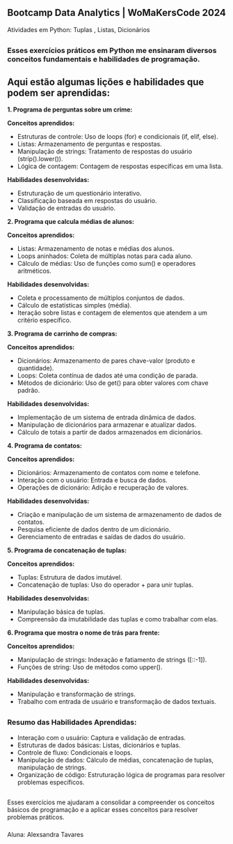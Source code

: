 ## Bootcamp Data Analytics | WoMaKersCode 2024

Atividades em Python: Tuplas , Listas, Dicionários

##

### Esses exercícios práticos em Python me ensinaram diversos conceitos fundamentais e habilidades de programação. 

##

## **Aqui estão algumas lições e habilidades que podem ser aprendidas:**

**1. Programa de perguntas sobre um crime:**

**Conceitos aprendidos:**

- Estruturas de controle: Uso de loops (for) e condicionais (if, elif, else).
- Listas: Armazenamento de perguntas e respostas.
- Manipulação de strings: Tratamento de respostas do usuário (strip().lower()).
- Lógica de contagem: Contagem de respostas específicas em uma lista.

**Habilidades desenvolvidas:**

- Estruturação de um questionário interativo.
- Classificação baseada em respostas do usuário.
- Validação de entradas do usuário.
  
**2. Programa que calcula médias de alunos:**

**Conceitos aprendidos:**

- Listas: Armazenamento de notas e médias dos alunos.
- Loops aninhados: Coleta de múltiplas notas para cada aluno.
- Cálculo de médias: Uso de funções como sum() e operadores aritméticos.
  
**Habilidades desenvolvidas:**

- Coleta e processamento de múltiplos conjuntos de dados.
- Cálculo de estatísticas simples (média).
- Iteração sobre listas e contagem de elementos que atendem a um critério específico.
  
**3. Programa de carrinho de compras:**

**Conceitos aprendidos:**

- Dicionários: Armazenamento de pares chave-valor (produto e quantidade).
- Loops: Coleta contínua de dados até uma condição de parada.
- Métodos de dicionário: Uso de get() para obter valores com chave padrão.

**Habilidades desenvolvidas:**

- Implementação de um sistema de entrada dinâmica de dados.
- Manipulação de dicionários para armazenar e atualizar dados.
- Cálculo de totais a partir de dados armazenados em dicionários.

**4. Programa de contatos:**

**Conceitos aprendidos:**

- Dicionários: Armazenamento de contatos com nome e telefone.
- Interação com o usuário: Entrada e busca de dados.
- Operações de dicionário: Adição e recuperação de valores.

**Habilidades desenvolvidas:**

- Criação e manipulação de um sistema de armazenamento de dados de contatos.
- Pesquisa eficiente de dados dentro de um dicionário.
- Gerenciamento de entradas e saídas de dados do usuário.
  
**5. Programa de concatenação de tuplas:**

**Conceitos aprendidos:**

- Tuplas: Estrutura de dados imutável.
- Concatenação de tuplas: Uso do operador + para unir tuplas.
  
**Habilidades desenvolvidas:**

- Manipulação básica de tuplas.
- Compreensão da imutabilidade das tuplas e como trabalhar com elas.
  
**6. Programa que mostra o nome de trás para frente:**

**Conceitos aprendidos:**

- Manipulação de strings: Indexação e fatiamento de strings ([::-1]).
- Funções de string: Uso de métodos como upper().

**Habilidades desenvolvidas:**

- Manipulação e transformação de strings.
- Trabalho com entrada de usuário e transformação de dados textuais.

## 

### Resumo das Habilidades Aprendidas:

- Interação com o usuário: Captura e validação de entradas.
- Estruturas de dados básicas: Listas, dicionários e tuplas.
- Controle de fluxo: Condicionais e loops.
- Manipulação de dados: Cálculo de médias, concatenação de tuplas, manipulação de strings.
- Organização de código: Estruturação lógica de programas para resolver problemas específicos.

##

Esses exercícios me ajudaram a consolidar a compreender os conceitos básicos de programação e a aplicar esses conceitos para resolver problemas práticos.

###

Aluna: Alexsandra Tavares




